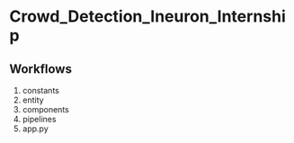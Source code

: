 # Crowd_Detection_Ineuron_Internship

## Workflows

1. constants
2. entity
3. components
4. pipelines
5. app.py